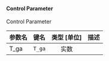 <!--
DO NOT EDIT THIS FILE DIRECTLY.
This file is generated by tools/comp-docs.js.
All changes will be overwritten by regeneration.
-->

<slot class="model-parameters">

#### Control Parameter

Control Parameter

| 参数名 | 键名 | 类型 [单位] | 描述 |
|:------ |:---- |:-----------:|:---- |
| T\_ga | `T_ga` | 实数 |  |


</slot>

